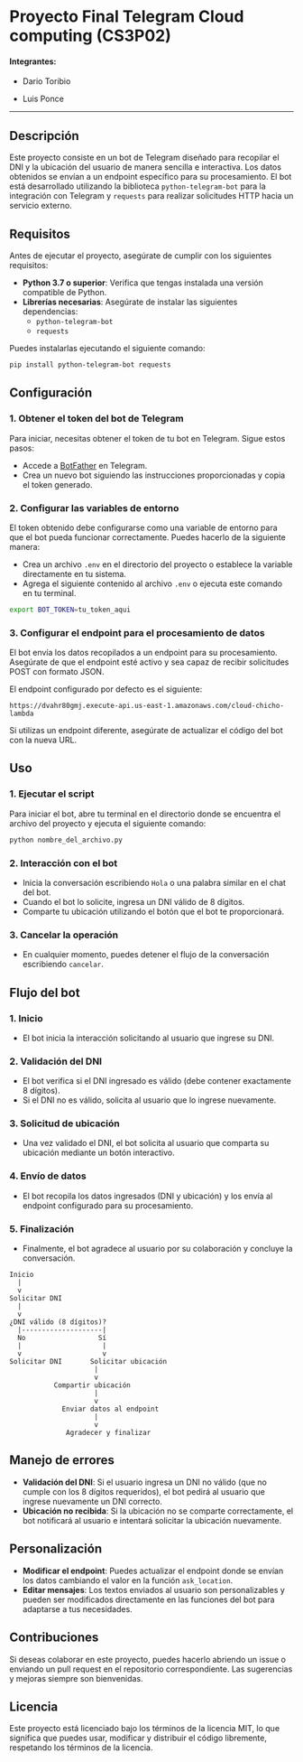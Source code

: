 
# Proyecto Final Telegram Cloud computing (CS3P02) 

#### Integrantes:

- Dario Toribio

- Luis Ponce

---

## Descripción

Este proyecto consiste en un bot de Telegram diseñado para recopilar el DNI y la ubicación del usuario de manera sencilla e interactiva. Los datos obtenidos se envían a un endpoint específico para su procesamiento. El bot está desarrollado utilizando la biblioteca `python-telegram-bot` para la integración con Telegram y `requests` para realizar solicitudes HTTP hacia un servicio externo.

## Requisitos

Antes de ejecutar el proyecto, asegúrate de cumplir con los siguientes requisitos:

- **Python 3.7 o superior**: Verifica que tengas instalada una versión compatible de Python.
- **Librerías necesarias**: Asegúrate de instalar las siguientes dependencias:
   - `python-telegram-bot`
   - `requests`

Puedes instalarlas ejecutando el siguiente comando:

```bash
pip install python-telegram-bot requests
```

## Configuración

### 1. Obtener el token del bot de Telegram

Para iniciar, necesitas obtener el token de tu bot en Telegram. Sigue estos pasos:

- Accede a [BotFather](https://t.me/BotFather) en Telegram.
- Crea un nuevo bot siguiendo las instrucciones proporcionadas y copia el token generado.

### 2. Configurar las variables de entorno

El token obtenido debe configurarse como una variable de entorno para que el bot pueda funcionar correctamente. Puedes hacerlo de la siguiente manera:

- Crea un archivo `.env` en el directorio del proyecto o establece la variable directamente en tu sistema.
- Agrega el siguiente contenido al archivo `.env` o ejecuta este comando en tu terminal.

```bash
export BOT_TOKEN=tu_token_aqui

```

### 3. Configurar el endpoint para el procesamiento de datos

El bot envía los datos recopilados a un endpoint para su procesamiento. Asegúrate de que el endpoint esté activo y sea capaz de recibir solicitudes POST con formato JSON.

El endpoint configurado por defecto es el siguiente:

```plaintext
https://dvahr80gmj.execute-api.us-east-1.amazonaws.com/cloud-chicho-lambda

```

Si utilizas un endpoint diferente, asegúrate de actualizar el código del bot con la nueva URL.


## Uso

### 1. Ejecutar el script

Para iniciar el bot, abre tu terminal en el directorio donde se encuentra el archivo del proyecto y ejecuta el siguiente comando:

```bash
python nombre_del_archivo.py
```

### 2. Interacción con el bot

- Inicia la conversación escribiendo `Hola` o una palabra similar en el chat del bot.
- Cuando el bot lo solicite, ingresa un DNI válido de 8 dígitos.
- Comparte tu ubicación utilizando el botón que el bot te proporcionará.

### 3. Cancelar la operación

- En cualquier momento, puedes detener el flujo de la conversación escribiendo `cancelar`.

## Flujo del bot

### 1. Inicio  
   - El bot inicia la interacción solicitando al usuario que ingrese su DNI.

### 2. Validación del DNI  
   - El bot verifica si el DNI ingresado es válido (debe contener exactamente 8 dígitos).  
   - Si el DNI no es válido, solicita al usuario que lo ingrese nuevamente.

### 3. Solicitud de ubicación  
   - Una vez validado el DNI, el bot solicita al usuario que comparta su ubicación mediante un botón interactivo.

### 4. Envío de datos  
   - El bot recopila los datos ingresados (DNI y ubicación) y los envía al endpoint configurado para su procesamiento.

### 5. Finalización  
   - Finalmente, el bot agradece al usuario por su colaboración y concluye la conversación.


```plaintext
Inicio
  |
  v
Solicitar DNI
  |
  v
¿DNI válido (8 dígitos)?
  |--------------------|
  No                  Sí
  |                    |
  v                    v
Solicitar DNI       Solicitar ubicación
                     |
                     v
           Compartir ubicación
                     |
                     v
             Enviar datos al endpoint
                     |
                     v
              Agradecer y finalizar
```

## Manejo de errores

- **Validación del DNI**: 
Si el usuario ingresa un DNI no válido (que no cumple con los 8 dígitos requeridos), el bot pedirá al usuario que ingrese nuevamente un DNI correcto.
- **Ubicación no recibida**: 
Si la ubicación no se comparte correctamente, el bot notificará al usuario e intentará solicitar la ubicación nuevamente.

## Personalización

- **Modificar el endpoint**: 
Puedes actualizar el endpoint donde se envían los datos cambiando el valor en la función `ask_location`.
- **Editar mensajes**: 
Los textos enviados al usuario son personalizables y pueden ser modificados directamente en las funciones del bot para adaptarse a tus necesidades.

## Contribuciones

Si deseas colaborar en este proyecto, puedes hacerlo abriendo un issue o enviando un pull request en el repositorio correspondiente. Las sugerencias y mejoras siempre son bienvenidas.

## Licencia

Este proyecto está licenciado bajo los términos de la licencia MIT, lo que significa que puedes usar, modificar y distribuir el código libremente, respetando los términos de la licencia.
